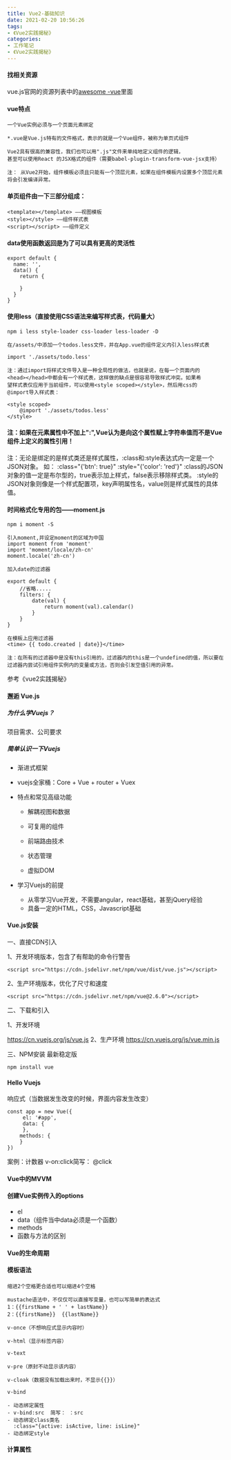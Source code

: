 ```yaml
---
title: Vue2-基础知识
date: 2021-02-20 10:56:26
tags:
- 《Vue2实践揭秘》
categories:
- 工作笔记
- 《Vue2实践揭秘》
---
```


#### 找相关资源

vue.js官网的资源列表中的[awesome -vue](https://github.com/vuejs/awesome-vue)里面

#### vue特点

```
一个Vue实例必须与一个页面元素绑定

*.vue是Vue.js特有的文件格式，表示的就是一个Vue组件，被称为单页式组件

Vue2具有很高的兼容性，我们也可以用".js"文件来单纯地定义组件的逻辑，
甚至可以使用React 的JSX格式的组件（需要babel-plugin-transform-vue-jsx支持）

注： 从Vue2开始，组件模板必须且只能有一个顶层元素，如果在组件模板内设置多个顶层元素将会引发编译异常。
```

#### 单页组件由一下三部分组成：

```
<template></template> ——视图模板
<style></style> ——组件样式表
<script></script> ——组件定义
```

#### data使用函数返回是为了可以具有更高的灵活性

```
export default {
  name: '',
  data() { 
    return {
        
    }
  }
}
```

#### 使用less（直接使用CSS语法来编写样式表，代码量大）

```
npm i less style-loader css-loader less-loader -D

在/assets/中添加一个todos.less文件，并在App.vue的组件定义内引入less样式表

import './assets/todo.less'

注：通过import将样式文件导入是一种全局性的做法，也就是说，在每一个页面内的
<head></head>中都会有一个样式表，这样做的缺点是很容易导致样式冲突。如果希
望样式表仅应用于当前组件，可以使用<style scoped></style>，然后用css的
@import导入样式表：

<style scoped>
    @import './assets/todos.less'
</style>
```

#### 注：如果在元素属性中不加上":",Vue认为是向这个属性赋上字符串值而不是Vue组件上定义的属性引用！

注：无论是绑定的是样式类还是样式属性，:class和:style表达式内一定是一个JSON对象。
如： :class="{'btn': true}"     :style="{'color': 'red'}"
:class的JSON对象的值一定是布尔型的，true表示加上样式，false表示移除样式类。
:style的JSON对象则像是一个样式配置项，key声明属性名，value则是样式属性的具体值。

#### 时间格式化专用的包——moment.js

```
npm i moment -S

引入moment,并设定moment的区域为中国
import moment from 'moment'
import 'moment/locale/zh-cn'
moment.locale('zh-cn')

加入date的过滤器

export default {
    //省略.....
    filters: {
        date(val) {
            return moment(val).calendar()
        }
    }
}

在模板上应用过滤器
<time> {{ todo.created | date}}</time>

注：在所有的过滤器中是没有this引用的，过滤器内的this是一个undefined的值，所以要在过滤器内尝试引用组件实例内的变量或方法，否则会引发空值引用的异常。
```

参考《vue2实践揭秘》

#### 邂逅 Vue.js

##### 为什么学Vuejs？

项目需求、公司要求

##### 简单认识一下Vuejs

- 渐进式框架		

- vuejs全家桶：Core + Vue + router + Vuex			

- 特点和常见高级功能

  - 解耦视图和数据

  - 可复用的组件

  - 前端路由技术

  - 状态管理

  - 虚拟DOM


- 学习Vuejs的前提
  	- 从零学习Vue开发，不需要angular，react基础，甚至jQuery经验
  - 具备一定的HTML，CSS，Javascript基础

#### Vue.js安装

一、直接CDN引入

1、开发环境版本，包含了有帮助的命令行警告

```
<script src="https://cdn.jsdelivr.net/npm/vue/dist/vue.js"></script>
```

2、生产环境版本，优化了尺寸和速度

	<script src="https://cdn.jsdelivr.net/npm/vue@2.6.0"></script>	

二、下载和引入

1、开发环境

https://cn.vuejs.org/js/vue.js
2、生产环境
https://cn.vuejs.org/js/vue.min.js

三、NPM安装
最新稳定版

```
npm install vue
```

#### Hello Vuejs

响应式（当数据发生改变的时候，界面内容发生改变）

```
const app = new Vue({
     el: '#app',
     data: {
     },
    methods: {
    }
})
```

案例：计数器
v-on:click简写： @click

#### Vue中的MVVM

#### 创建Vue实例传入的options

- el
- data（组件当中data必须是一个函数）
- methods
- 函数与方法的区别

#### Vue的生命周期

####  模板语法

```
缩进2个空格更合适也可以缩进4个空格

mustache语法中，不仅仅可以直接写变量，也可以写简单的表达式
1：{{firstName + ' ' + lastName}}
2：{{firstName}}  {{lastName}}

v-once（不想响应式显示内容时）

v-html（显示标签内容）	

v-text

v-pre（原封不动显示该内容）

v-cloak（数据没有加载出来时，不显示{{}}）

v-bind

- 动态绑定属性
- v-bind:src  简写： ：src
- 动态绑定class类名
  :class="{active: isActive, line: isLine}"
- 动态绑定style
```

#### 计算属性